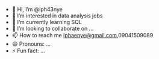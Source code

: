 - 👋 Hi, I’m @iph43nye
- 👀 I’m interested in data analysis jobs
- 🌱 I’m currently learning SQL
- 💞️ I’m looking to collaborate on ...
- 📫 How to reach me Iphaenye@gmail.com,09041509089
- 😄 Pronouns: ...
- ⚡ Fun fact: ...

<!---
iph43nye/iph43nye is a ✨ special ✨ repository because its `README.md` (this file) appears on your GitHub profile.
You can click the Preview link to take a look at your changes.
--->
